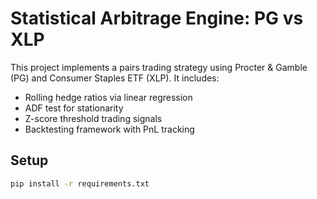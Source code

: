 # Statistical Arbitrage Engine: PG vs XLP

This project implements a pairs trading strategy using Procter & Gamble (PG) and Consumer Staples ETF (XLP). It includes:

- Rolling hedge ratios via linear regression
- ADF test for stationarity
- Z-score threshold trading signals
- Backtesting framework with PnL tracking

## Setup
```bash
pip install -r requirements.txt
```
